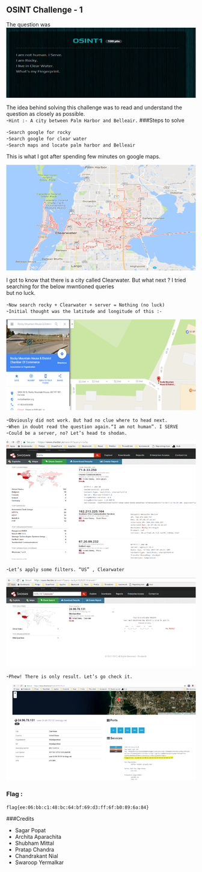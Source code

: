 ## OSINT Challenge - 1
The question was  
![](/HACKIM-8/images/osint1/1.png?raw=true)  

The idea behind solving this challenge was to read and understand the question as closely as possible.  
-`Hint :- A city between Palm Harbor and Belleair.`
###Steps to solve  

-`Search google for rocky`  
-`Search google for clear water`  
-`Search maps and locate palm harbor and Belleair`  

This is what I got after spending few minutes on google maps.

![](/HACKIM-8/images/osint1/2.png?raw=true)  

I got to know that there is a city called Clearwater. But what next ? I tried searching for the below mwntioned queries  
but no luck.  

-`Now search rocky + Clearwater + server = Nothing (no luck)`  
-`Initial thought was the latitude and longitude of this :-`  

![](/HACKIM-8/images/osint1/3.png?raw=true)  

-`Obviously did not work. But had no clue where to head next.`  
-`When in doubt read the question again.“I am not human”. I SERVE`  
-`Could be a server, no? Let’s head to shodan.`  

![](/HACKIM-8/images/osint1/4.png?raw=true)  

-`Let’s apply some filters. “US” , Clearwater`  

![](/HACKIM-8/images/osint1/5.png?raw=true)  

-`Phew! There is only result. Let’s go check it.`  

![](/HACKIM-8/images/osint1/6.png?raw=true)  

### Flag :  
    flag{ee:06:bb:c1:48:bc:64:bf:69:d3:ff:6f:b0:89:6a:84}


###Credits  
- Sagar Popat
- Archita Aparachita
- Shubham Mittal
- Pratap Chandra
- Chandrakant Nial
- Swaroop Yermalkar

